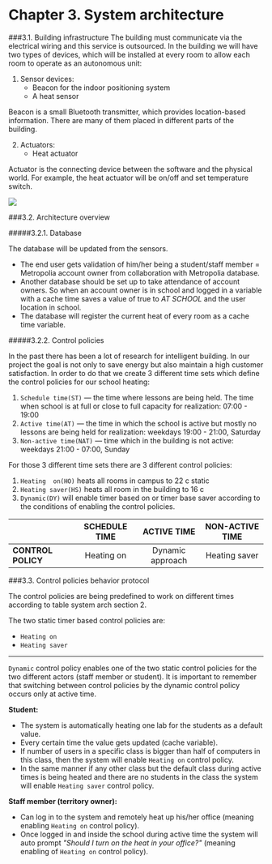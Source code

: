 # Chapter 3. System architecture

###3.1. Building infrastructure
The building must communicate via the electrical wiring and this service is outsourced. In the building we will have two types of devices, which will be installed at every room to allow each room to operate as an autonomous unit:

1.	Sensor devices:
	* Beacon for the indoor positioning system
	* A heat sensor

Beacon is a small Bluetooth transmitter, which provides location-based information. There are many of them placed in different parts of the building.

2.	Actuators:
	* Heat actuator

Actuator is the connecting device between the software and the physical world. For example, the heat actuator will be on/off and set temperature switch.

![](http://users.metropolia.fi/~aidarm/software_engineering/actuator.png)


###3.2. Architecture overview

#####3.2.1. Database

The database will be updated from the sensors.

* The  end user gets validation of him/her being a student/staff member = Metropolia account owner from collaboration with Metropolia database. 
* Another database should be set up to take attendance of account owners. So when an account owner is in school and logged in a variable with a cache time saves a value of true to _AT SCHOOL_ and the user location in school.
* The database will register the current heat of every room as a cache time variable.  

#####3.2.2. Control policies

In the past there has been a lot of research for intelligent building. In our project the goal is not only to save energy but also maintain a high customer satisfaction. In order to do that we create 3 different time sets which define the control policies for our school heating:

1.	`Schedule time(ST)` — the time where lessons are being held. The time when school is at full or close to full capacity for realization: 07:00 - 19:00
2.	`Active time(AT)` — the time in which the school is active but mostly no lessons are being held  for realization: weekdays 19:00 - 21:00, Saturday
3.	`Non-active time(NAT)` — time which in the building is not active: weekdays 21:00 - 07:00, Sunday

For those 3 different time sets there are 3 different control policies:

1.	`Heating  on(HO)` heats all rooms in campus to 22 c static
2.	`Heating saver(HS)` heats all room in the building to 16 c
3.	`Dynamic(DY)` will enable timer based on or timer base saver according to the conditions of enabling the control policies.

|               | SCHEDULE TIME |   ACTIVE TIME    |  NON-ACTIVE TIME |
| ------------- |:-------------:|:----------------:| :----------------:|
| __CONTROL POLICY__| Heating on    | Dynamic approach |Heating saver |


###3.3. Control policies behavior protocol

The control policies are being predefined to work on different times according to table system arch section 2.

The two static timer based control policies are:
* `Heating on`
* `Heating saver`

---

`Dynamic` control policy enables one of the two static control policies for the two different actors (staff member or student). It is important to remember that switching between control policies by the dynamic control policy occurs only at active time.

__Student:__
* The system is automatically heating one lab for the students as a default value.
* Every certain time the value gets updated (cache variable).
* If number of users in a specific class is bigger than half of computers in this class, then the system will enable `Heating on` control policy.
* In the same manner if any other class but the default class during active times is being heated and there are no students in the class the system will enable `Heating saver` control policy.

__Staff member (territory owner):__
* Can log in to the system and remotely heat up his/her office (meaning enabling `Heating on` control policy).
* Once logged in and inside the school during active time the system will auto prompt *"Should I turn on the heat in your office?"* (meaning enabling of `Heating on` control policy).
